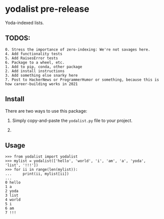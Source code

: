 # yodalist pre-release

Yoda-indexed lists.

## TODOS:

```
0. Stress the importance of zero-indexing: We're not savages here.
4. Add functionality tests
5. Add RaisesError tests
6. Package to a wheel, etc.
1. Add to pip, conda, other package 
2. Add install instructions
3. Add something else snarky here
7. Post to HackerNews or ProgrammerHumor or something, because this is how career-building works in 2021
```

## Install

There are two ways to use this package:

1. Simply copy-and-paste the `yodalist.py` file to your project.

2. 

## Usage

```
>>> from yodalist import yodalist
>>> mylist = yodalist(['hello', 'world', 'i', 'am', 'a', 'yoda', 'list', '!!!'])
>>> for ii in range(len(mylist)):
...     print(ii, mylist[ii])
... 
0 hello
1 a
2 yoda
3 list
4 world
5 i
6 am
7 !!!
```
